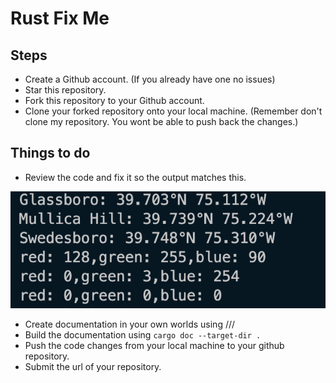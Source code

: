 # Rust Fix Me

## Steps

- Create a Github account. (If you already have one no issues)
- Star this repository.
- Fork this repository to your Github account.
- Clone your forked repository onto your local machine.
(Remember don't clone my repository. You wont be able to push back the changes.)

##  Things to do

- Review the code and fix it so the output matches this.

![](rust_fixme_output.png)

- Create documentation in your own worlds using ///
- Build the documentation using ```cargo doc --target-dir .```
- Push the code changes from your local machine to your github repository.
- Submit the url of your repository.